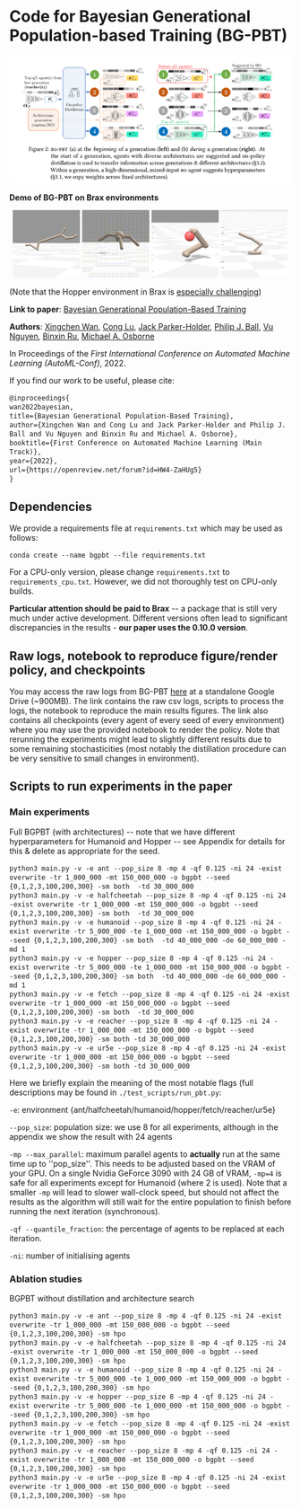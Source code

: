 # Code for Bayesian Generational Population-based Training (BG-PBT)

![BGPBT](figs/featured.png)

**Demo of BG-PBT on Brax environments**

<p align="center">
<img src="figs/image.gif" width="120" height="120" />
<img src="figs/image-2.gif" width="120" height="120" />
<img src="figs/image-3.gif" width="120" height="120" />
<img src="figs/image-4.gif" width="120" height="120" />
</p>

(Note that the Hopper environment in Brax is [especially challenging](https://github.com/google/brax/issues/129))

**Link to paper**:
[Bayesian Generational Population-Based Training](https://openreview.net/forum?id=HW4-ZaHUg5)

**Authors**: [Xingchen Wan](https://www.robots.ox.ac.uk/~xwan/), [Cong Lu](https://www.conglu.co.uk/), [Jack Parker-Holder](https://jparkerholder.github.io/), [Philip J. Ball](https://scholar.google.co.uk/citations?user=5Cm8L90AAAAJ&hl=en/), [Vu Nguyen](http://vu-nguyen.org/), [Binxin Ru](https://rubinxin.github.io/), [Michael A. Osborne](https://www.robots.ox.ac.uk/~mosb/)

In Proceedings of the _First International Conference on Automated Machine Learning (AutoML-Conf)_, 2022.

If you find our work to be useful, please cite:

```
@inproceedings{
wan2022bayesian,
title={Bayesian Generational Population-Based Training},
author={Xingchen Wan and Cong Lu and Jack Parker-Holder and Philip J. Ball and Vu Nguyen and Binxin Ru and Michael A. Osborne},
booktitle={First Conference on Automated Machine Learning (Main Track)},
year={2022},
url={https://openreview.net/forum?id=HW4-ZaHUg5}
}
```

## Dependencies

We provide a requirements file at `requirements.txt` which may be used as follows:

```
conda create --name bgpbt --file requirements.txt
```

For a CPU-only version, please change `requirements.txt` to `requirements_cpu.txt`.
However, we did not thoroughly test on CPU-only builds.

**Particular attention should be paid to Brax** -- a package that is still very much under active development.
Different versions often lead to significant discrepancies in the results - **our paper uses the 0.10.0 version**.

## Raw logs, notebook to reproduce figure/render policy, and checkpoints
You may access the raw logs from BG-PBT [here](https://drive.google.com/drive/folders/1vy2Y36_PYnVsWgf9iyKAXW6IDSN77Hzw?usp=sharing) at a standalone Google Drive (~900MB). The link contains the raw csv logs, scripts to process the logs, the notebook to reproduce the main results figures. The link also contains all checkpoints (every agent of every seed of every environment) where you may use the provided notebook to render the policy. Note that rerunning the experiments might lead to slightly different results due to some remaining stochasticities (most notably the distillation procedure can be very sensitive to small changes in environment).

## Scripts to run experiments in the paper

### Main experiments

Full BGPBT (with architectures) -- note that we have different hyperparameters for Humanoid and Hopper -- see Appendix
for details for this & delete as appropriate for the seed.

```
python3 main.py -v -e ant --pop_size 8 -mp 4 -qf 0.125 -ni 24 -exist overwrite -tr 1_000_000 -mt 150_000_000 -o bgpbt --seed {0,1,2,3,100,200,300} -sm both  -td 30_000_000
python3 main.py -v -e halfcheetah --pop_size 8 -mp 4 -qf 0.125 -ni 24 -exist overwrite -tr 1_000_000 -mt 150_000_000 -o bgpbt --seed {0,1,2,3,100,200,300} -sm both  -td 30_000_000
python3 main.py -v -e humanoid --pop_size 8 -mp 4 -qf 0.125 -ni 24 -exist overwrite -tr 5_000_000 -te 1_000_000 -mt 150_000_000 -o bgpbt --seed {0,1,2,3,100,200,300} -sm both  -td 40_000_000 -de 60_000_000 -md 1
python3 main.py -v -e hopper --pop_size 8 -mp 4 -qf 0.125 -ni 24 -exist overwrite -tr 5_000_000 -te 1_000_000 -mt 150_000_000 -o bgpbt --seed {0,1,2,3,100,200,300} -sm both  -td 40_000_000 -de 60_000_000 -md 1
python3 main.py -v -e fetch --pop_size 8 -mp 4 -qf 0.125 -ni 24 -exist overwrite -tr 1_000_000 -mt 150_000_000 -o bgpbt --seed {0,1,2,3,100,200,300} -sm both  -td 30_000_000
python3 main.py -v -e reacher --pop_size 8 -mp 4 -qf 0.125 -ni 24 -exist overwrite -tr 1_000_000 -mt 150_000_000 -o bgpbt --seed {0,1,2,3,100,200,300} -sm both -td 30_000_000
python3 main.py -v -e ur5e --pop_size 8 -mp 4 -qf 0.125 -ni 24 -exist overwrite -tr 1_000_000 -mt 150_000_000 -o bgpbt --seed {0,1,2,3,100,200,300} -sm both -td 30_000_000
```

Here we briefly explain the meaning of the most notable flags (full descriptions may be found in `./test_scripts/run_pbt.py`:

`-e`: environment {ant/halfcheetah/humanoid/hopper/fetch/reacher/ur5e}

`--pop_size`: population size: we use 8 for all experiments, although in the appendix we show the result with 24 agents

`-mp --max_parallel`: maximum parallel agents to **actually** run at the same time up to ''pop_size''.
This needs to be adjusted based on the VRAM of your GPU. On a single Nvidia GeForce 3090 with 24 GB of VRAM,
`-mp=4` is safe for all experiments except for Humanoid (where 2 is used). Note that a smaller `-mp`
will lead to slower wall-clock speed, but should not affect the results as the algorithm will
still wait for the entire population to finish before running the next iteration (synchronous).

`-qf --quantile_fraction`: the percentage of agents to be replaced at each iteration.

`-ni`: number of initialising agents


### Ablation studies

BGPBT without distillation and architecture search

```
python3 main.py -v -e ant --pop_size 8 -mp 4 -qf 0.125 -ni 24 -exist overwrite -tr 1_000_000 -mt 150_000_000 -o bgpbt --seed {0,1,2,3,100,200,300} -sm hpo
python3 main.py -v -e halfcheetah --pop_size 8 -mp 4 -qf 0.125 -ni 24 -exist overwrite -tr 1_000_000 -mt 150_000_000 -o bgpbt --seed {0,1,2,3,100,200,300} -sm hpo
python3 main.py -v -e humanoid --pop_size 8 -mp 4 -qf 0.125 -ni 24 -exist overwrite -tr 5_000_000 -te 1_000_000 -mt 150_000_000 -o bgpbt --seed {0,1,2,3,100,200,300} -sm hpo
python3 main.py -v -e hopper --pop_size 8 -mp 4 -qf 0.125 -ni 24 -exist overwrite -tr 5_000_000 -te 1_000_000 -mt 150_000_000 -o bgpbt --seed {0,1,2,3,100,200,300} -sm hpo
python3 main.py -v -e fetch --pop_size 8 -mp 4 -qf 0.125 -ni 24 -exist overwrite -tr 1_000_000 -mt 150_000_000 -o bgpbt --seed {0,1,2,3,100,200,300} -sm hpo
python3 main.py -v -e reacher --pop_size 8 -mp 4 -qf 0.125 -ni 24 -exist overwrite -tr 1_000_000 -mt 150_000_000 -o bgpbt --seed {0,1,2,3,100,200,300} -sm hpo
python3 main.py -v -e ur5e --pop_size 8 -mp 4 -qf 0.125 -ni 24 -exist overwrite -tr 1_000_000 -mt 150_000_000 -o bgpbt --seed {0,1,2,3,100,200,300} -sm hpo
```

